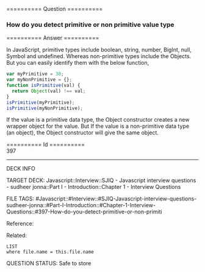 ========== Question ==========  

### How do you detect primitive or non primitive value type  

========== Answer ==========  

In JavaScript, primitive types include boolean, string, number, BigInt, null,
Symbol and undefined. Whereas non-primitive types include the Objects. But you
can easily identify them with the below function,

```javascript
var myPrimitive = 30;
var myNonPrimitive = {};
function isPrimitive(val) {
  return Object(val) !== val;
}
isPrimitive(myPrimitive);
isPrimitive(myNonPrimitive);
```

If the value is a primitive data type, the Object constructor creates a new
wrapper object for the value. But If the value is a non-primitive data type (an
object), the Object constructor will give the same object.

========== Id ==========  
397

---

DECK INFO

TARGET DECK: Javascript::Interview::SJIQ - Javascript interview questions - sudheer jonna::Part I - Introduction::Chapter 1 - Interview Questions

FILE TAGS: #Javascript::#Interview::#SJIQ-Javascript-interview-questions-sudheer-jonna::#Part-I-Introduction::#Chapter-1-Interview-Questions::#397-How-do-you-detect-primitive-or-non-primiti

Reference:

Related:

```dataview
LIST
where file.name = this.file.name
```

QUESTION STATUS: Safe to store
